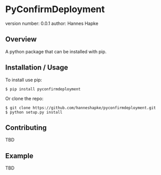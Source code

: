 PyConfirmDeployment
===============================

version number: 0.0.1
author: Hannes Hapke

Overview
--------

A python package that can be installed with pip.

Installation / Usage
--------------------

To install use pip:

    $ pip install pyconfirmdeployment


Or clone the repo:

    $ git clone https://github.com/hanneshapke/pyconfirmdeployment.git
    $ python setup.py install
    
Contributing
------------

TBD

Example
-------

TBD
